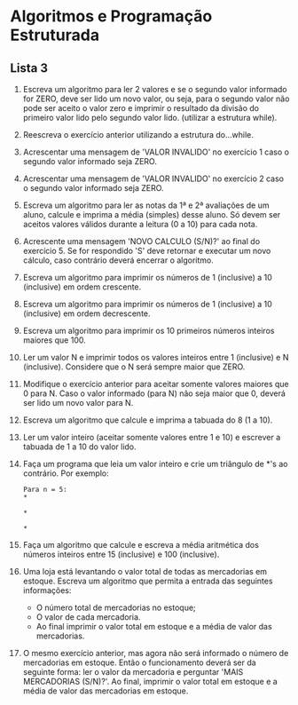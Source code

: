 # Algoritmos e Programação Estruturada

## Lista 3

1. Escreva um algoritmo para ler 2 valores e se o segundo valor informado for ZERO, deve ser lido um novo valor, ou seja, para o segundo valor não pode ser aceito o valor zero e imprimir o resultado da divisão do primeiro valor lido pelo segundo valor lido. (utilizar a estrutura while).

2. Reescreva o exercício anterior utilizando a estrutura do...while.

3. Acrescentar uma mensagem de 'VALOR INVALIDO' no exercício 1 caso o segundo valor informado seja ZERO.

4. Acrescentar uma mensagem de 'VALOR INVALIDO' no exercício 2 caso o segundo valor informado seja ZERO.

5. Escreva um algoritmo para ler as notas da 1ª e 2ª avaliações de um aluno, calcule e imprima a média (simples) desse aluno. Só devem ser aceitos valores válidos durante a leitura (0 a 10) para cada nota.

6. Acrescente uma mensagem 'NOVO CALCULO (S/N)?' ao final do exercício 5. Se for respondido 'S' deve retornar e executar um novo cálculo, caso contrário deverá encerrar o algoritmo.

7. Escreva um algoritmo para imprimir os números de 1 (inclusive) a 10 (inclusive) em ordem crescente.

8. Escreva um algoritmo para imprimir os números de 1 (inclusive) a 10 (inclusive) em ordem decrescente.

9. Escreva um algoritmo para imprimir os 10 primeiros números inteiros maiores que 100.

10. Ler um valor N e imprimir todos os valores inteiros entre 1 (inclusive) e N (inclusive). Considere que o N será sempre maior que ZERO.

11. Modifique o exercício anterior para aceitar somente valores maiores que 0 para N. Caso o valor informado (para N) não seja maior que 0, deverá ser lido um novo valor para N.

12. Escreva um algoritmo que calcule e imprima a tabuada do 8 (1 a 10).

13. Ler um valor inteiro (aceitar somente valores entre 1 e 10) e escrever a tabuada de 1 a 10 do valor lido.

14. Faça um programa que leia um valor inteiro e crie um triângulo de *'s ao contrário. Por exemplo:

    ```
    Para n = 5:
    *
    
    *
    
    *
    ```

15. Faça um algoritmo que calcule e escreva a média aritmética dos números inteiros entre 15 (inclusive) e 100 (inclusive).

16. Uma loja está levantando o valor total de todas as mercadorias em estoque. Escreva um algoritmo que permita a entrada das seguintes informações:
    - O número total de mercadorias no estoque;
    - O valor de cada mercadoria.
    - Ao final imprimir o valor total em estoque e a média de valor das mercadorias.

17. O mesmo exercício anterior, mas agora não será informado o número de mercadorias em estoque. Então o funcionamento deverá ser da seguinte forma: ler o valor da mercadoria e perguntar 'MAIS MERCADORIAS (S/N)?'. Ao final, imprimir o valor total em estoque e a média de valor das mercadorias em estoque.
